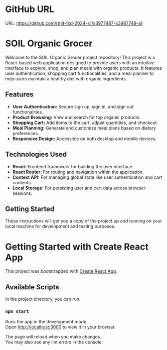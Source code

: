 # GitHub URL

URL: https://github.com/rmit-fsd-2024-s1/s3977487-s3987749-a1

# SOIL Organic Grocer

Welcome to the SOIL Organic Grocer project repository! This project is a React-based web application designed to provide users with an intuitive interface to explore, shop, and plan meals with organic products. It features user authentication, shopping cart functionalities, and a meal planner to help users maintain a healthy diet with organic ingredients.

## Features

- **User Authentication:** Secure sign up, sign in, and sign out functionalities.
- **Product Browsing:** View and search for top organic products.
- **Shopping Cart:** Add items to the cart, adjust quantities, and checkout.
- **Meal Planning:** Generate and customize meal plans based on dietary preferences.
- **Responsive Design:** Accessible on both desktop and mobile devices.

## Technologies Used

- **React:** Frontend framework for building the user interface.
- **React Router:** For routing and navigation within the application.
- **Context API:** For managing global state like user authentication and cart contents.
- **Local Storage:** For persisting user and cart data across browser sessions.

## Getting Started

These instructions will get you a copy of the project up and running on your local machine for development and testing purposes.


# Getting Started with Create React App

This project was bootstrapped with [Create React App](https://github.com/facebook/create-react-app).

## Available Scripts

In the project directory, you can run:

### `npm start`

Runs the app in the development mode.\
Open [http://localhost:3000](http://localhost:3000) to view it in your browser.

The page will reload when you make changes.\
You may also see any lint errors in the console.
